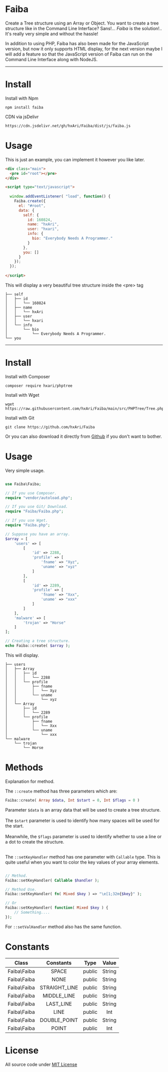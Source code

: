 

<!--![Faiba Avatar](https://raw.githubusercontent.com/hxAri/hxAri.github.io/main/dist/img/avatar/31sJ3mJPD9xDc.png)-->

# Faiba
Create a Tree structure using an Array or Object.
You want to create a tree structure like in the Command Line Interface?
Sans!... *Faiba* is the solution!.. It's really very simple and without the hassle!

In addition to using PHP, Faiba has also been made for the JavaScript version,
but now it only supports HTML display, for the next version maybe I will add a feature
so that the JavaScript version of Faiba can run on the Command Line Interface along with NodeJS.

<hr />

# Install
Install with Npm
```
npm install faiba
```
CDN via jsDelivr
```
https://cdn.jsdelivr.net/gh/hxAri/Faiba/dist/js/faiba.js
```

# Usage
This is just an example, you can implement it however you like later.
```html
<div class="main">
  <pre id="root"></pre>
</div>

<script type="text/javascript">
  
  window.addEventListener( "load", function() {
    Faiba.create({
      el: "#root",
      data: {
        self: {
          id: 160824,
          name: "hxAri",
          user: "hxari",
          info: {
            bio: "Everybody Needs A Programmer."
          }
        },
        you: []
      }
    });
  });
  
</script>
```
This will display a very beautiful tree structure inside the &lt;pre&gt; tag
```
├── self
│   ├── id
│   │   └── 160824
│   ├── name
│   │   └── hxAri
│   ├── user
│   │   └── hxari
│   └── info
│       └── bio
│           └── Everybody Needs A Programmer.
└── you
```

<hr />

# Install
Install with Composer
```
composer require hxari/phptree
```
Install with Wget
```
wget https://raw.githubusercontent.com/hxAri/Faiba/main/src/PHPTree/Tree.php
```
Install with Git
```
git clone https://github.com/hxAri/Faiba
```

Or you can also download it directly from [Github](https://github.com/hxAri/PHPTree/archive/refs/heads/main.zip) if you don't want to bother.

# Usage
Very simple usage.
```php

use Faiba\Faiba;

// If you use Composer.
require "vendor/autoload.php";

// If you use Git/ Download.
require "Faiba/Faiba.php";

// If you use Wget.
require "Faiba.php";

// Suppose you have an array.
$array = [
    'users' => [
        [
            'id' => 2288,
            'profile' => [
                'fname' => "Xyz",
                'uname' => "xyz"
            ]
        ],
        [
            'id' => 2289,
            'profile' => [
                'fname' => "Xxx",
                'uname' => "xxx"
            ]
        ]
    ],
    'malware' => [
        'trojan' => "Horse"
    ]
];

// Creating a tree structure.
echo Faiba::create( $array );
```
This will display.
```
├── users
│   ├── Array
│   │   ├── id
│   │   │   └── 2288
│   │   └── profile
│   │       ├── fname
│   │       │   └── Xyz
│   │       └── uname
│   │           └── xyz
│   └── Array
│       ├── id
│       │   └── 2289
│       └── profile
│           ├── fname
│           │   └── Xxx
│           └── uname
│               └── xxx
└── malware
    └── trojan
        └── Horse
```

# Methods
Explanation for method.<br/>

The `::create` method has three parameters which are:
```php
Faiba::create( Array $data, Int $start = 0, Int $flags = 0 )
```
Parameter `$data` is an array data that will be used to create a tree structure.<br/><br/>
The `$start` parameter is used to identify how many spaces will be used for the start.<br/><br/>
Meanwhile, the `$flags` parameter is used to identify whether to use a line or a dot to create the structure.<br/><br/>

The `::setKeyHandler` method has one parameter with `Callable` type.
This is quite useful when you want to color the key values ​​of your array elements.
```php

// Method.
Faiba::setKeyHandler( Callable $handler );

// Method Use.
Faiba::setKeyHandler( fn( Mixed $key ) => "\e[1;32m{$key}" );

// Or
Faiba::setKeyHandler( function( Mixed $key ) {
    // Something....
});
```
For `::setValHandler` method also has the same function.

# Constants
**Class**|**Constants**|**Type**|**Value**
:-----:|:-----:|:-----:|:-----:
Faiba\Faiba|SPACE|public|String
Faiba\Faiba|NONE|public|String
Faiba\Faiba|STRAIGHT_LINE|public|String
Faiba\Faiba|MIDDLE_LINE|public|String
Faiba\Faiba|LAST_LINE|public|String
Faiba\Faiba|LINE|public|Int
Faiba\Faiba|DOUBLE_POINT|public|String
Faiba\Faiba|POINT|public|Int


# License
All source code under [MIT License](https://github.com/hxAri/PHPTree/blob/main/LICENSE)
